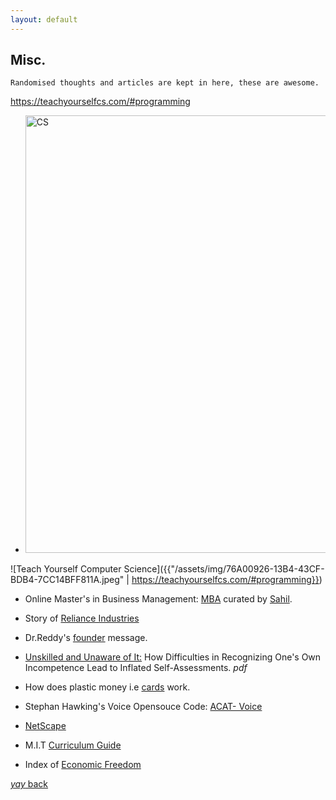 ```yaml
---
layout: default
---
```


## Misc.
```
Randomised thoughts and articles are kept in here, these are awesome.
```
<!-- How to Add photo in this:
![Teach Yourself Computer Science]({{"/assets/img/76A00926-13B4-43CF-BDB4-7CC14BFF811A.jpeg" | relative_url}})-->

https://teachyourselfcs.com/#programming
* <a href="https://teachyourselfcs.com/#programming"><img src="/assets/img/assets/img/76A00926-13B4-43CF-BDB4-7CC14BFF811A.jpeg" title="Teach youself" alt="CS" width="700px"></a>

![Teach Yourself Computer Science]({{"/assets/img/76A00926-13B4-43CF-BDB4-7CC14BFF811A.jpeg" | https://teachyourselfcs.com/#programming}})

* Online Master's in Business Management: [MBA](https://www.learnwithpinglr.com/free-mba-list) curated by [Sahil](https://twitter.com/sahilypatel?lang=en).

* Story of [Reliance Industries](https://www.ril.com/TheRelianceStory.aspx)

* Dr.Reddy's [founder](https://www.drreddys.com/our-story/our-heritage/our-founder/) message.

* [Unskilled and Unaware of It:](https://citeseerx.ist.psu.edu/viewdoc/download?doi=10.1.1.64.2655&rep=rep1&type=pdf) How Difficulties in Recognizing One's Own
Incompetence Lead to Inflated Self-Assessments. *pdf*

* How does plastic money i.e [cards](https://razorpay.com/blog/how-online-card-payments-work/) work.

* Stephan Hawking's Voice Opensouce Code: [ACAT- Voice](https://github.com/intel/acat/releases)

* [NetScape](https://web.archive.org/web/19981202191343/http://home.netscape.com/index.html) 

* M.I.T [Curriculum Guide](https://ocw.mit.edu/courses/mit-curriculum-guide/#map)

* Index of [Economic Freedom](https://en.wikipedia.org/wiki/Index_of_Economic_Freedom#Methodology)

<!--* Google Search Engine Iteration:1-[BackRub](https://web.archive.org/web/20070824233416/http://backrub.c63.be/1997/index.htm)-->



[_yay_ back](./)
